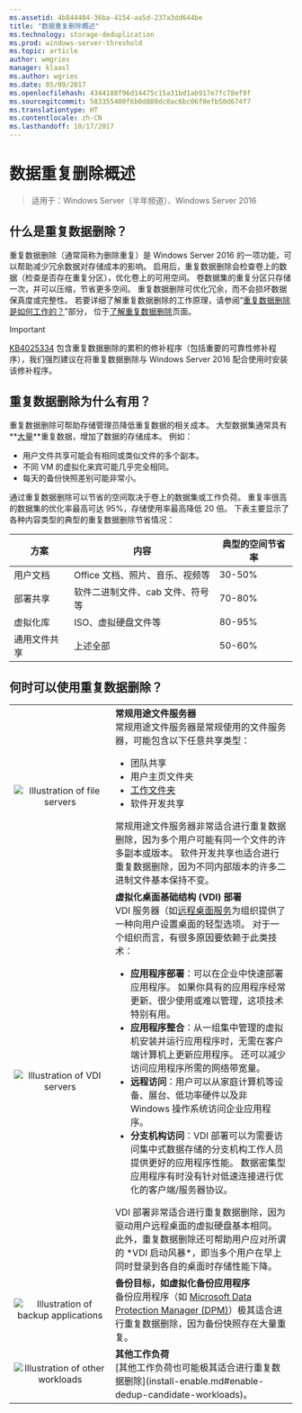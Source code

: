 ```yaml
---
ms.assetid: 4b844404-36ba-4154-aa5d-237a3dd644be
title: "数据重复删除概述"
ms.technology: storage-deduplication
ms.prod: windows-server-threshold
ms.topic: article
author: wmgries
manager: klaasl
ms.author: wgries
ms.date: 05/09/2017
ms.openlocfilehash: 4344108f96d14475c15a31bd1ab917e7fc78ef9f
ms.sourcegitcommit: 583355400f6b0d880dc0ac6bc06f0efb50d674f7
ms.translationtype: HT
ms.contentlocale: zh-CN
ms.lasthandoff: 10/17/2017
---
```

# <a name="data-deduplication-overview"></a>数据重复删除概述

> 适用于：Windows Server（半年频道）、Windows Server 2016

## <a name="what-is-dedup"></a>什么是重复数据删除？

重复数据删除（通常简称为删除重复）是 Windows Server 2016 的一项功能，可以帮助减少冗余数据对存储成本的影响。 启用后，重复数据删除会检查卷上的数据（检查是否存在重复分区），优化卷上的可用空间。 卷数据集的重复分区只存储一次，并可以压缩，节省更多空间。 重复数据删除可优化冗余，而不会损坏数据保真度或完整性。 若要详细了解重复数据删除的工作原理，请参阅“[重复数据删除是如何工作的？](understand.md#how-does-dedup-work)”部分， 位于[了解重复数据删除](understand.md)页面。

> [!Important]  
> [KB4025334](https://support.microsoft.com/kb/4025334) 包含重复数据删除的累积的修补程序（包括重要的可靠性修补程序），我们强烈建议在将重复数据删除与 Windows Server 2016 配合使用时安装该修补程序。

## <a name="why-is-dedup-useful"></a>重复数据删除为什么有用？

重复数据删除可帮助存储管理员降低重复数据的相关成本。 大型数据集通常具有**<u>大量</u>**重复数据，增加了数据的存储成本。 例如：

- 用户文件共享可能会有相同或类似文件的多个副本。
- 不同 VM 的虚拟化来宾可能几乎完全相同。
- 每天的备份快照差别可能非常小。

通过重复数据删除可以节省的空间取决于卷上的数据集或工作负荷。 重复率很高的数据集的优化率最高可达 95%，存储使用率最高降低 20 倍。 下表主要显示了各种内容类型的典型的重复数据删除节省情况：

| 方案       | 内容                                        | 典型的空间节省率 |
|----------------|------------------------------------------------|-----------------------|
| 用户文档 | Office 文档、照片、音乐、视频等  | 30-50%                |
| 部署共享 | 软件二进制文件、cab 文件、符号等 | 70-80%                |
| 虚拟化库 | ISO、虚拟硬盘文件等  | 80-95%                |
| 通用文件共享 | 上述全部                           | 50-60%                |

## <a id="when-can-dedup-be-used"></a>何时可以使用重复数据删除？  
<table>
    <tbody>
        <tr>
            <td style="text-align:center;min-width:150px;vertical-align:center;"><img src="media/overview-clustered-gpfs.png" alt="Illustration of file servers" /></td>
            <td style="vertical-align:top">
                <b>常规用途文件服务器</b><br />
常规用途文件服务器是常规使用的文件服务器，可能包含以下任意共享类型： <ul>
                    <li>团队共享</li>
                    <li>用户主页文件夹</li>
                    <li><a href="https://technet.microsoft.com/library/dn265974.aspx">工作文件夹</a></li>
                    <li>软件开发共享</li>
                </ul>
常规用途文件服务器非常适合进行重复数据删除，因为多个用户可能有同一个文件的许多副本或版本。 软件开发共享也适合进行重复数据删除，因为不同内部版本的许多二进制文件基本保持不变。 
            </td>
        </tr>
        <tr>
            <td style="text-align:center;min-width:150px;vertical-align:center;"><img src="media/overview-vdi.png" alt="Illustration of VDI servers" /></td>
            <td style="vertical-align:top">
                <b>虚拟化桌面基础结构 (VDI) 部署</b><br />
VDI 服务器（如<a href="https://technet.microsoft.com/library/cc725560.aspx">远程桌面服务</a>为组织提供了一种向用户设置桌面的轻型选项。 对于一个组织而言，有很多原因要依赖于此类技术： <ul>
                    <li><b>应用程序部署</b>：可以在企业中快速部署应用程序。 如果你具有的应用程序经常更新、很少使用或难以管理，这项技术特别有用。</li>
                    <li><b>应用程序整合</b>：从一组集中管理的虚拟机安装并运行应用程序时，无需在客户端计算机上更新应用程序。 还可以减少访问应用程序所需的网络带宽量。</li>
                    <li><b>远程访问</b>：用户可以从家庭计算机等设备、展台、低功率硬件以及非 Windows 操作系统访问企业应用程序。</li>
                    <li><b>分支机构访问</b>：VDI 部署可以为需要访问集中式数据存储的分支机构工作人员提供更好的应用程序性能。 数据密集型应用程序有时没有针对低速连接进行优化的客户端/服务器协议。</li>
                </ul>
VDI 部署非常适合进行重复数据删除，因为驱动用户远程桌面的虚拟硬盘基本相同。 此外，重复数据删除还可帮助用户应对所谓的 *VDI 启动风暴*，即当多个用户在早上同时登录到各自的桌面时存储性能下降。
            </td>
        </tr>
        <tr>
            <td style="text-align:center;min-width:150px;vertical-align:center;"><img src="media/overview-backup.png" alt="Illustration of backup applications" /></td>
            <td style="vertical-align:top">
                <b>备份目标，如虚拟化备份应用程序</b><br />
备份应用程序（如 <a href="https://technet.microsoft.com/library/hh758173.aspx">Microsoft Data Protection Manager (DPM)</a>）极其适合进行重复数据删除，因为备份快照存在大量重复。
            </td>
        </tr>
        <tr>
            <td style="text-align:center;min-width:150px;vertical-align:center;"><img src="media/overview-other.png" alt="Illustration of other workloads" /></td>
            <td style="vertical-align:top">
                <b>其他工作负荷</b><br />
                [其他工作负荷也可能极其适合进行重复数据删除](install-enable.md#enable-dedup-candidate-workloads)。
            </td>
        </tr>
    </tbody>
</table>
